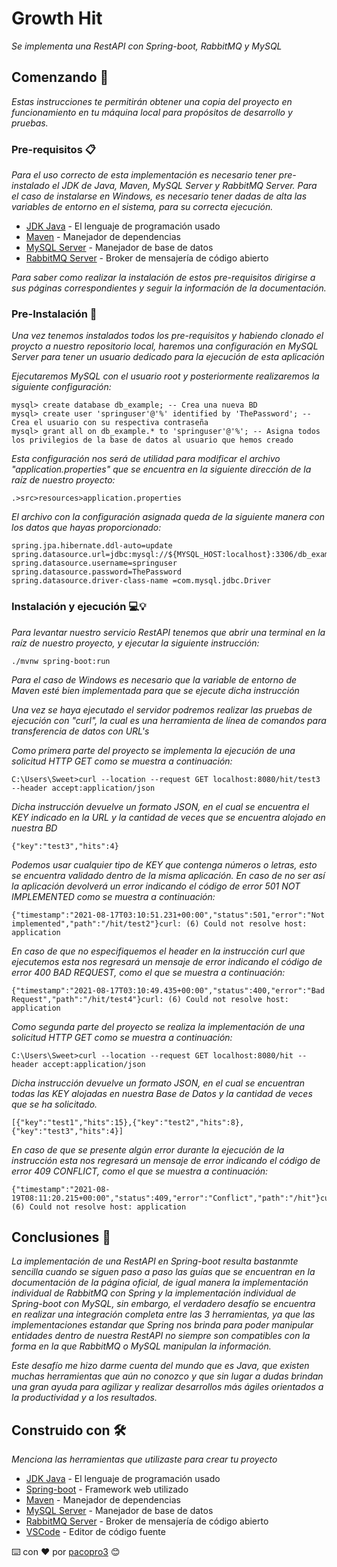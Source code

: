 # Growth Hit

_Se implementa una RestAPI con Spring-boot, RabbitMQ y MySQL_

## Comenzando 🚀

_Estas instrucciones te permitirán obtener una copia del proyecto en funcionamiento en tu máquina local para propósitos de desarrollo y pruebas._

### Pre-requisitos 📋

_Para el uso correcto de esta implementación es necesario tener pre-instalado el JDK de Java, Maven, MySQL Server y RabbitMQ Server._
_Para el caso de instalarse en Windows, es necesario tener dadas de alta las variables de entorno en el sistema, para su correcta ejecución._

* [JDK Java](https://www.oracle.com/mx/java/technologies/javase-downloads.html) - El lenguaje de programación usado
* [Maven](https://maven.apache.org/) - Manejador de dependencias
* [MySQL Server](https://dev.mysql.com/downloads/) - Manejador de base de datos
* [RabbitMQ Server](https://www.rabbitmq.com/) - Broker de mensajería de código abierto

_Para saber como realizar la instalación de estos pre-requisitos dirigirse a sus páginas correspondientes y seguir la información de la documentación._

### Pre-Instalación 🔧

_Una vez tenemos instalados todos los pre-requisitos y habiendo clonado el proycto a nuestro repositorio local, haremos una configuración en MySQL Server para tener un usuario dedicado para la ejecución de esta aplicación_

_Ejecutaremos MySQL con el usuario root y posteriormente realizaremos la siguiente configuración:_

```
mysql> create database db_example; -- Crea una nueva BD
mysql> create user 'springuser'@'%' identified by 'ThePassword'; -- Crea el usuario con su respectiva contraseña
mysql> grant all on db_example.* to 'springuser'@'%'; -- Asigna todos los privilegios de la base de datos al usuario que hemos creado
```

_Esta configuración nos será de utilidad para modificar el archivo "application.properties" que se encuentra en la siguiente dirección de la raíz de nuestro proyecto:_

```
.>src>resources>application.properties
```

_El archivo con la configuración asignada queda de la siguiente manera con los datos que hayas proporcionado:_
```
spring.jpa.hibernate.ddl-auto=update
spring.datasource.url=jdbc:mysql://${MYSQL_HOST:localhost}:3306/db_example
spring.datasource.username=springuser
spring.datasource.password=ThePassword
spring.datasource.driver-class-name =com.mysql.jdbc.Driver
```

### Instalación y ejecución 💻💡

_Para levantar nuestro servicio RestAPI tenemos que abrir una terminal en la raíz de nuestro proyecto, y ejecutar la siguiente instrucción:_
```
./mvnw spring-boot:run
```

_Para el caso de Windows es necesario que la variable de entorno de Maven esté bien implementada para que se ejecute dicha instrucción_

_Una vez se haya ejecutado el servidor podremos realizar las pruebas de ejecución con "curl", la cual es una herramienta de línea de comandos para transferencia de datos con URL's_

_Como primera parte del proyecto se implementa la ejecución de una solicitud HTTP GET como se muestra a continuación:_
```
C:\Users\Sweet>curl --location --request GET localhost:8080/hit/test3 --header accept:application/json
```

_Dicha instrucción devuelve un formato JSON, en el cual se encuentra el KEY indicado en la URL y la cantidad de veces que se encuentra alojado en nuestra BD_
```
{"key":"test3","hits":4}
```
_Podemos usar cualquier tipo de KEY que contenga números o letras, esto se encuentra validado dentro de la misma aplicación. En caso de no ser así la aplicación devolverá un error  indicando el código de error 501 NOT IMPLEMENTED como se muestra a continuación:_
```
{"timestamp":"2021-08-17T03:10:51.231+00:00","status":501,"error":"Not implemented","path":"/hit/test2"}curl: (6) Could not resolve host: application
```

_En caso de que no especifiquemos el header en la instrucción curl que ejecutemos esta nos regresará un mensaje de error indicando el código de error 400 BAD REQUEST, como el que se muestra a continuación:_
```
{"timestamp":"2021-08-17T03:10:49.435+00:00","status":400,"error":"Bad Request","path":"/hit/test4"}curl: (6) Could not resolve host: application
```

_Como segunda parte del proyecto se realiza la implementación de una solicitud HTTP GET como se muestra a continuación:_
```
C:\Users\Sweet>curl --location --request GET localhost:8080/hit --header accept:application/json
```

_Dicha instrucción devuelve un formato JSON, en el cual se encuentran todas las KEY alojadas en nuestra Base de Datos y la cantidad de veces que se ha solicitado._
```
[{"key":"test1","hits":15},{"key":"test2","hits":8},{"key":"test3","hits":4}]
```
_En caso de que se presente algún error durante la ejecución de la instrucción esta nos regresará un mensaje de error indicando el código de error 409 CONFLICT, como el que se muestra a continuación:_
```
{"timestamp":"2021-08-19T08:11:20.215+00:00","status":409,"error":"Conflict","path":"/hit"}curl: (6) Could not resolve host: application
```

## Conclusiones 💬

_La implementación de una RestAPI en Spring-boot resulta bastanmte sencilla cuando se siguen paso a paso las guías que se encuentran en la documentación de la página oficial, de igual manera la implementación individual de RabbitMQ con Spring y la implementación individual de Spring-boot con MySQL, sin embargo, el verdadero desafío se encuentra en realizar una integración completa entre las 3 herramientas, ya que las implementaciones estandar que Spring nos brinda para poder manipular entidades dentro de nuestra RestAPI no siempre son compatibles con la forma en la que RabbitMQ o MySQL manipulan la información._

_Este desafío me hizo darme cuenta del mundo que es Java, que existen muchas herramientas que aún no conozco y que sin lugar a dudas brindan una gran ayuda para agilizar y realizar desarrollos más ágiles orientados a la productividad y a los resultados._


## Construido con 🛠️

_Menciona las herramientas que utilizaste para crear tu proyecto_

* [JDK Java](https://www.oracle.com/mx/java/technologies/javase-downloads.html) - El lenguaje de programación usado
* [Spring-boot](https://spring.io/projects/spring-boot) - Framework web utilizado
* [Maven](https://maven.apache.org/) - Manejador de dependencias
* [MySQL Server](https://dev.mysql.com/downloads/) - Manejador de base de datos
* [RabbitMQ Server](https://www.rabbitmq.com/) - Broker de mensajería de código abierto
* [VSCode](https://code.visualstudio.com/) - Editor de código fuente


⌨️ con ❤️ por [pacopro3](https://github.com/pacopro3) 😊
